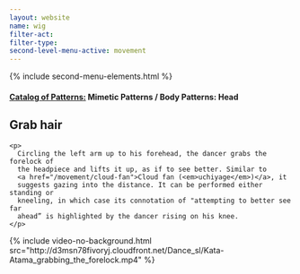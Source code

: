 ```yaml
---
layout: website
name: wig
filter-act:
filter-type:
second-level-menu-active: movement
---
```


{% include second-menu-elements.html %}

<main class="page-content">
  <div class="text-container">
    <h4>
      <a href="/movement/">Catalog of Patterns:</a> Mimetic Patterns / Body
      Patterns: Head
    </h4>
    <h2>Grab hair</h2>

    <p>
      Circling the left arm up to his forehead, the dancer grabs the forelock of
      the headpiece and lifts it up, as if to see better. Similar to
      <a href="/movement/cloud-fan">Cloud fan (<em>uchiyage</em>)</a>, it
      suggests gazing into the distance. It can be performed either standing or
      kneeling, in which case its connotation of "attempting to better see far
      ahead” is highlighted by the dancer rising on his knee.
    </p>
  </div>

  <div class="tabs-container">
    <div class="tabs-container__links">
      <div class="wrapper">
        <div id="tabs"></div>
      </div>
    </div>
    <div class="tabs-container__content">
      <div class="wrapper">
        <section id="tab-1" title="Right (front)" class="tabbed-narrative">
          {% include video-no-background.html
          src="http://d3msn78fivoryj.cloudfront.net/Dance_sl/Kata-Atama_grabbing_the_forelock.mp4"
          %}
        </section>
      </div>
    </div>
  </div>
</main>
